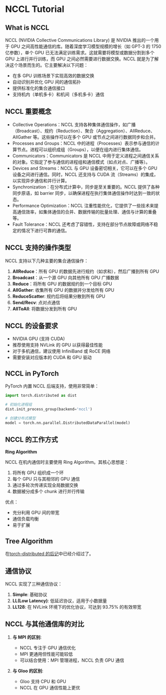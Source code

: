 # NCCL Tutorial

## What is NCCL

NCCL (NVIDIA Collective Communications Library) 是 NVIDIA 推出的一个用于 GPU 之间高性能通信的库。随着深度学习模型规模的增长（如 GPT-3 的 1750 亿参数），单个 GPU 已无法满足训练需求。这就需要将模型或数据分割到多个 GPU 上进行并行训练，而 GPU 之间必然需要进行数据交换。NCCL 就是为了解决这个场景而生的。它主要解决以下问题：

- 在多 GPU 训练场景下实现高效的数据交换
- 自动识别并优化 GPU 间的通信拓扑
- 提供标准化的集合通信接口
- 支持机内（单机多卡）和机间（多机多卡）通信

## NCCL 重要概念

- Collective Operations：NCCL 支持各种集体通信操作，如广播（Broadcast）、规约（Reduction）、聚合（Aggregation）、AllReduce、AllGather 等。这些操作可以在多个 GPU 或节点之间进行数据同步和合并。
- Processes and Groups：NCCL 中的进程（Processes）表示参与通信的计算节点。进程可以组织成组（Groups），以便在组内进行集体通信。
- Communicators：Communicators 是 NCCL 中用于定义进程之间通信关系的对象。它指定了参与通信的进程组和通信模式（如点对点、广播等）。
- Devices and Streams：NCCL 与 GPU 设备密切相关，它可以在多个 GPU 设备之间进行通信。同时，NCCL 还支持与 CUDA 流（Streams）的集成，以实现异步通信和并行计算。
- Synchronization：在分布式计算中，同步是至关重要的。NCCL 提供了各种同步原语，如 barrier 同步，以确保进程在执行集体通信操作时达到一致的状态。
- Performance Optimization：NCCL 注重性能优化，它提供了一些技术来提高通信效率，如集体通信的合并、数据传输的批量处理、通信与计算的重叠等。
- Fault Tolerance：NCCL 还考虑了容错性，支持在部分节点故障或网络不稳定的情况下进行可靠的通信。

## NCCL 支持的操作类型

NCCL 支持以下几种主要的集合通信操作：

1. **AllReduce**：所有 GPU 的数据先进行规约（如求和），然后广播到所有 GPU
2. **Broadcast**：从一个源 GPU 向其他所有 GPU 广播数据
3. **Reduce**：将所有 GPU 的数据规约到一个目标 GPU
4. **AllGather**: 收集所有 GPU 的数据并分发给所有 GPU
5. **ReduceScatter**: 规约后将结果分散到所有 GPU
6. **Send/Recv**: 点对点通信
7. **AllToAll**: 将数据分发到所有 GPU

## NCCL 的设备要求

- NVIDIA GPU (支持 CUDA)
- 推荐使用支持 NVLink 的 GPU 以获得最佳性能
- 对于多机通信，建议使用 InfiniBand 或 RoCE 网络
- 需要安装对应版本的 CUDA 和 GPU 驱动

## NCCL in PyTorch

PyTorch 内置 NCCL 后端支持，使用非常简单：

```python
import torch.distributed as dist

# 初始化进程组
dist.init_process_group(backend='nccl')

# 创建分布式模型
model = torch.nn.parallel.DistributedDataParallel(model)
```

## NCCL 的工作方式

**Ring Algorithm**

NCCL 在机内通信时主要使用 Ring Algorithm。其核心思想是：

1. 将所有 GPU 组织成一个环
2. 每个 GPU 只与其相邻的 GPU 通信
3. 通过多轮次传递实现全局数据交换
4. 数据被分成多个 chunk 进行并行传输

优点：
- 充分利用 GPU 间的带宽
- 通信负载均衡
- 易于扩展

## Tree Algorithm

在[torch-distributed 的后记](../torch-distributed/readme.md#ring-all-reduce-and-tree-all-reduce)中已经介绍过了。

## 通信协议

NCCL 实现了三种通信协议：

1. **Simple**: 基础协议
2. **LL(Low Latency)**: 低延迟协议，适用于小数据量
3. **LL128**: 在 NVLink 环境下的优化协议，可达到 93.75% 的有效带宽


## NCCL 与其他通信库的对比

1. **与 MPI 的区别**:
   - NCCL 专注于 GPU 通信优化
   - MPI 更通用但性能可能较低
   - 可以结合使用：MPI 管理进程，NCCL 负责 GPU 通信

2. **与 Gloo 的区别**:
   - Gloo 支持 CPU 和 GPU
   - NCCL 在 GPU 通信性能上更优
